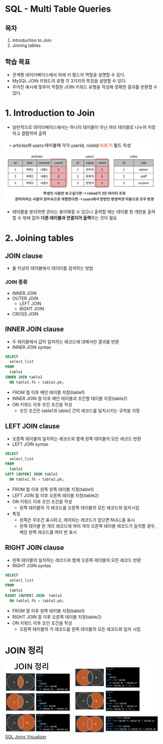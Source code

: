 # SQL - Multi Table Queries
## 목차
1. Introduction to Join
2. Joining tables

## 학습 목표
* 관계형 데이터베이스에서 외래 키 필드의 역할을 설명할 수 있다.
* MySQL JOIN 키워드의 유형 각 3가지의 특징을 설명할 수 있다.
* 주어진 예시에 맞추어 적절한 JOIN 키워드 유형을 작성해 정확한 결과를 반환할 수 있다.

# 1. Introduction to Join
* 일반적으로 데이터베이스에서는 하나의 테이블이 아닌 여러 테이블로 나누어 저장하고 결합하여 출력

![db_key](../image/db_07_01.png)

* 테이블을 분리하면 관리는 용이해질 수 있으나 출력할 때는 테이블 한 개만을 출력할 수 밖에 없어 **다른 테이블과 연결지어 출력**하는 것이 필요

# 2. Joining tables
## JOIN clause
* 둘 이상의 테이블에서 데이터를 검색하는 방법

### JOIN 종류
* INNER JOIN
* OUTER JOIN
  * LEFT JOIN
  * RIGHT JOIN
* CROSS JOIN

## INNER JOIN clause
* 두 테이블에서 값이 일치하는 레코드에 대해서만 결과를 반환
* INNER JOIN syntax
```sql
SELECT
  select_list
FROM
  table1
INNER JOIN table2
  ON table1.fk = table2.pk;
```
  * FROM 절 이후 메인 테이블 지정(table1)
  * INNER JOIN 절 이후 메인 테이블과 조인할 테이블 지정(table2)
  * ON 키워드 이후 조인 조건을 작성
    * 조인 조건은 table1과 table2 간의 레코드를 일치시키는 규칙을 지정

## LEFT JOIN clause
* 오른쪽 테이블의 일치하는 레코드와 함께 왼쪽 테이블의 모든 레코드 반환
* LEFT JOIN syntax
```sql
SELECT
  select_list
FROM
  table1
LEFT [OUTER] JOIN table2
  ON table1.fk = table2.pk;
```
  * FROM 절 이후 왼쪽 왼쪽 테이블 지정(table1)
  * LEFT JOIN 절 이후 오른쪽 테이블 지정(table2)
  * ON 키워드 이후 조인 조건을 작성
    * 왼쪽 테이블의 각 레코드를 오른쪽 테이블의 모든 레코드와 일치시킴
* 특징
  * 왼쪽은 무조건 표시하고, 매치되는 레코드가 없으면 NULL을 표시
  * 왼쪽 테이블 한 개의 레코드에 여러 개의 오른쪽 테이블 레코드가 일치할 경우, 해당 왼쪽 레코드를 여러 번 표시

## RIGHT JOIN clause
* 왼쪽 테이블의 일치하는 레코드와 함께 오른쪽 테이블의 모든 레코드 반환
* RIGHT JOIN syntax
```sql
SELECT
  select_list
FROM
  table1
RIGHT [OUTER] JOIN  table2
  ON table1.fk = table2.pk;
```
  * FROM 절 이후 왼쪽 테이블 지정(table1)
  * RIGHT JOIN 절 이후 오른쪽 테이블 지정(table2)
  * ON 키워드 이후 조인 조건을 작성
    * 오른쪽 테이블의 각 레코드를 왼쪽 테이블의 모든 레코드와 일치 시킴

# JOIN 정리
![db_join](../image/db_07_02.png)
[SQL Joins Visualizer](https://sql-joins.leopard.in.ua/)